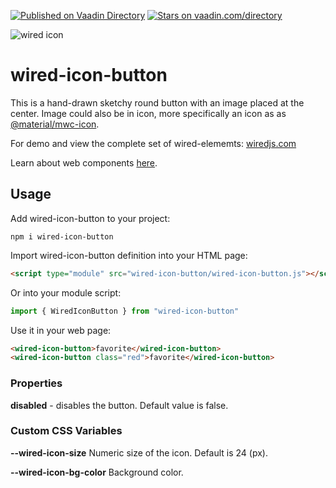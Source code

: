 [![Published on Vaadin  Directory](https://img.shields.io/badge/Vaadin%20Directory-published-00b4f0.svg)](https://vaadin.com/directory/component/wiredjswired-icon-button)
[![Stars on vaadin.com/directory](https://img.shields.io/vaadin-directory/star/wiredjswired-icon-button.svg)](https://vaadin.com/directory/component/wiredjswired-icon-button)

![wired icon](https://wiredjs.github.io/wired-elements/images/icon-button.png)

# wired-icon-button

This is a hand-drawn sketchy round button with an image placed at the center. Image could also be in icon, more specifically an icon as as [@material/mwc-icon](https://www.npmjs.com/package/@material/mwc-icon).

For demo and view the complete set of wired-elememts: [wiredjs.com](http://wiredjs.com/)

Learn about web components [here](https://www.webcomponents.org/introduction).

## Usage

Add wired-icon-button to your project:
```
npm i wired-icon-button
```
Import wired-icon-button definition into your HTML page:
```html
<script type="module" src="wired-icon-button/wired-icon-button.js"></script>
```
Or into your module script:
```javascript
import { WiredIconButton } from "wired-icon-button"
```

Use it in your web page:
```html
<wired-icon-button>favorite</wired-icon-button>
<wired-icon-button class="red">favorite</wired-icon-button>
```

### Properties

**disabled** - disables the button. Default value is false. 

### Custom CSS Variables

**--wired-icon-size** Numeric size of the icon. Default is 24 (px).

**--wired-icon-bg-color** Background color. 
